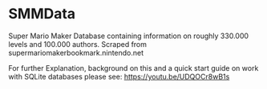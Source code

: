 # SMMData
Super Mario Maker Database containing information on roughly 330.000 levels and 100.000 authors.
Scraped from supermariomakerbookmark.nintendo.net 

For further Explanation, background on this and a quick start guide on work with SQLite databases please see:
https://youtu.be/UDQOCr8wB1s

